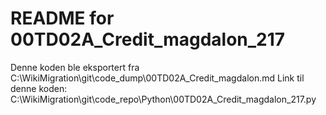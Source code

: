 # README for 00TD02A_Credit_magdalon_217
Denne koden ble eksportert fra C:\WikiMigration\git\code_dump\00TD02A_Credit_magdalon.md
Link til denne koden: C:\WikiMigration\git\code_repo\Python\00TD02A_Credit_magdalon_217.py
